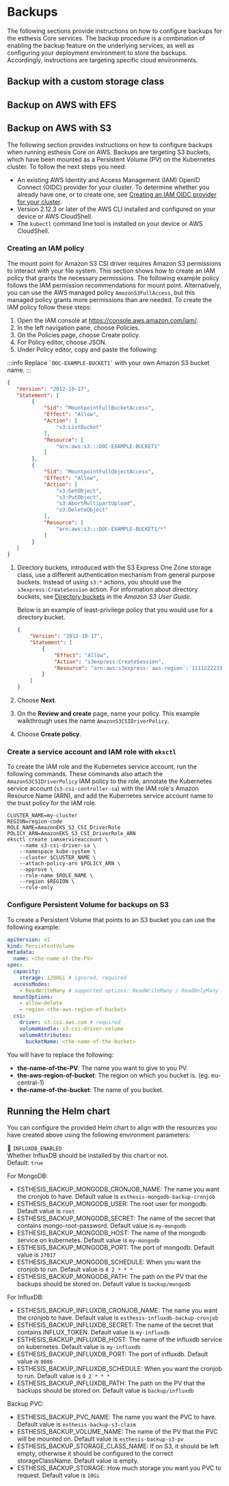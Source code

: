 # Backups
The following sections provide instructions on how to configure backups for the esthesis Core
services. The backup procedure is a combination of enabling the backup feature on the underlying
services, as well as configuring your deployment environment to store the backups. Accordingly,
instructions are targeting specific cloud environments.

## Backup with a custom storage class

## Backup on AWS with EFS

## Backup on AWS with S3
The following section provides instructions on how to configure backups when running esthesis Core
on AWS. Backups are targeting S3 buckets, which have been mounted as a Persistent Volume (PV) on
the Kubernetes cluster. To follow the next steps you need:
- An existing AWS Identity and Access Management (IAM) OpenID Connect (OIDC) provider for your
cluster. To determine whether you already have one, or to create one, see
[Creating an IAM OIDC provider for your cluster](https://docs.aws.amazon.com/eks/latest/userguide/enable-iam-roles-for-service-accounts.html).
- Version 2.12.3 or later of the AWS CLI installed and configured on your device or AWS CloudShell.
- The `kubectl` command line tool is installed on your device or AWS CloudShell.

### Creating an IAM policy
The mount point for Amazon S3 CSI driver requires Amazon S3 permissions to interact with your file
system. This section shows how to create an IAM policy that grants the necessary permissions. The
following example policy follows the IAM permission recommendations for mount point. Alternatively,
you can use the AWS managed policy `AmazonS3FullAccess`, but this managed policy grants more
permissions than are needed. To create the IAM policy follow these steps:

1. Open the IAM console at https://console.aws.amazon.com/iam/.
2. In the left navigation pane, choose Policies.
3. On the Policies page, choose Create policy.
4. For Policy editor, choose JSON.
5. Under Policy editor, copy and paste the following:

:::info
Replace `` `DOC-EXAMPLE-BUCKET1` `` with your own Amazon S3 bucket name.
:::

```json
{
   "Version": "2012-10-17",
   "Statement": [
        {
            "Sid": "MountpointFullBucketAccess",
            "Effect": "Allow",
            "Action": [
                "s3:ListBucket"
            ],
            "Resource": [
                "arn:aws:s3:::DOC-EXAMPLE-BUCKET1"
            ]
        },
        {
            "Sid": "MountpointFullObjectAccess",
            "Effect": "Allow",
            "Action": [
                "s3:GetObject",
                "s3:PutObject",
                "s3:AbortMultipartUpload",
                "s3:DeleteObject"
            ],
            "Resource": [
                "arn:aws:s3:::DOC-EXAMPLE-BUCKET1/*"
            ]
        }
   ]
}
```
1.  Directory buckets, introduced with the S3 Express One Zone storage class, use a different authentication mechanism from general purpose buckets. Instead of using  `s3:*`  actions, you should use the  `s3express:CreateSession`  action. For information about directory buckets, see  [Directory buckets](https://docs.aws.amazon.com/AmazonS3/latest/userguide/directory-buckets-overview.html)  in the  _Amazon S3 User Guide_.

    Below is an example of least-privilege policy that you would use for a directory bucket.

    ```json
    {
        "Version": "2012-10-17",
        "Statement": [
            {
                "Effect": "Allow",
                "Action": "s3express:CreateSession",
                "Resource": "arn:aws:s3express:`aws-region`:`111122223333`:bucket/`` `DOC-EXAMPLE-BUCKET1`--az_id--x-s3``"
            }
        ]
    }
    ```
2.  Choose  **Next**.
3.  On the  **Review and create**  page, name your policy. This example walkthrough uses the name  `AmazonS3CSIDriverPolicy`.
4.  Choose  **Create policy**.

### Create a service account and IAM role with  `eksctl`
To create the IAM role and the Kubernetes service account, run the following commands. These commands
also attach the  `AmazonS3CSIDriverPolicy` IAM policy to the role, annotate the Kubernetes service
account (`s3-csi-controller-sa`) with the IAM role's Amazon Resource Name (ARN), and add the
Kubernetes service account name to the trust policy for the IAM role.

```shell
CLUSTER_NAME=my-cluster
REGION=region-code
ROLE_NAME=AmazonEKS_S3_CSI_DriverRole
POLICY_ARN=AmazonEKS_S3_CSI_DriverRole_ARN
eksctl create iamserviceaccount \
    --name s3-csi-driver-sa \
    --namespace kube-system \
    --cluster $CLUSTER_NAME \
    --attach-policy-arn $POLICY_ARN \
    --approve \
    --role-name $ROLE_NAME \
    --region $REGION \
    --role-only
  ```

### Configure Persistent Volume for backups on S3
To create a Persistent Volume that points to an S3 bucket you can use the following example:

```yaml
apiVersion: v1
kind: PersistentVolume
metadata:
  name: <the-name-of-the-PV>
spec:
  capacity:
    storage: 1200Gi # ignored, required
  accessModes:
    - ReadWriteMany # supported options: ReadWriteMany / ReadOnlyMany
  mountOptions:
    - allow-delete
    - region <the-aws-region-of-bucket>
  csi:
    driver: s3.csi.aws.com # required
    volumeHandle: s3-csi-driver-volume
    volumeAttributes:
      bucketName: <the-name-of-the-bucket>
   ```

You will have to replace the following:
 - **the-name-of-the-PV**: The name you want to give to you PV.
 - **the-aws-region-of-bucket**: The region on which you bucket is. (eg. eu-central-1)
 - **the-name-of-the-bucket**: The name of you bucket.

## Running the Helm chart
You can configure the provided Helm chart to align with the resources you have created above using
the following environment parameters:

🔹 `INFLUXDB_ENABLED`<br/>
Whether InfluxDB should be installed by this chart or not.<br/>
Default: `true`

For MongoDB:

- ESTHESIS_BACKUP_MONGODB_CRONJOB_NAME: The name you want the cronjob to have. Default value is `esthesis-mongodb-backup-cronjob`
- ESTHESIS_BACKUP_MONGODB_USER: The root user for mongodb. Default value is `root`
- ESTHESIS_BACKUP_MONGODB_SECRET: The name of the secret that contains mongo-root-password. Default value is `my-mongodb`
- ESTHESIS_BACKUP_MONGODB_HOST: The name of the mongodb service on kubernetes. Default value is `my-mongodb`
- ESTHESIS_BACKUP_MONGODB_PORT: The port of mongodb. Default value is `27017`
- ESTHESIS_BACKUP_MONGODB_SCHEDULE: When you want the cronjob to run. Default value is `0 2 * * *`
- ESTHESIS_BACKUP_MONGODB_PATH: The path on the PV that the backups should be stored on. Default value is `backup/mongodb`

For InfluxDB:

- ESTHESIS_BACKUP_INFLUXDB_CRONJOB_NAME: The name you want the cronjob to have. Default value is `esthesis-influxdb-backup-cronjob`
- ESTHESIS_BACKUP_INFLUXDB_SECRET: The name of the secret that contains INFLUX_TOKEN. Default value is `my-influxdb`
- ESTHESIS_BACKUP_INFLUXDB_HOST: The name of the influxdb service on kubernetes. Default value is `my-influxdb`
- ESTHESIS_BACKUP_INFLUXDB_PORT: The port of influxdb. Default value is `8086`
- ESTHESIS_BACKUP_INFLUXDB_SCHEDULE: When you want the cronjob to run. Default value is `0 2 * * *`
- ESTHESIS_BACKUP_INFLUXDB_PATH: The path on the PV that the backups should be stored on. Default value is `backup/influxdb`

Backup PVC:

- ESTHESIS_BACKUP_PVC_NAME: The name you want the PVC to have. Default value is `esthesis-backup-s3-claim`
- ESTHESIS_BACKUP_VOLUME_NAME: The name of the PV that the PVC will be mounted on. Default value is `esthesis-backup-s3-pv`
- ESTHESIS_BACKUP_STORAGE_CLASS_NAME: If on S3, it should be left empty, otherwise it should be configured to the correct storageClassName. Default value is empty.
- ESTHESIS_BACKUP_STORAGE: How much storage you want you PVC to request. Default value is `10Gi`
